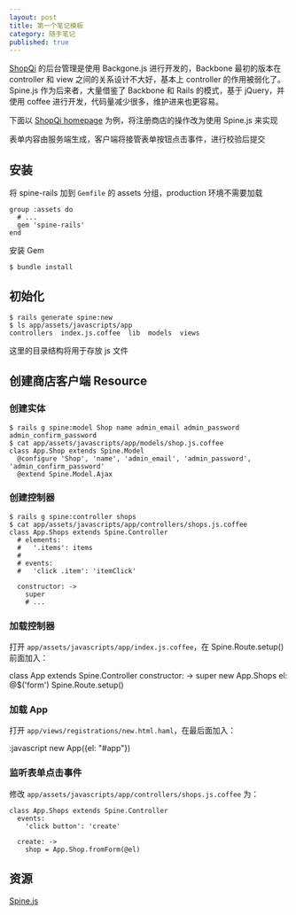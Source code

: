 ```yaml
---
layout: post
title: 第一个笔记模板
category: 随手笔记
published: true
---
```


[ShopQi](https://www.shopqi.com) 的后台管理是使用 Backgone.js 进行开发的，Backbone 最初的版本在 controller 和 view 之间的关系设计不大好，基本上 controller 的作用被弱化了。
Spine.js 作为后来者，大量借鉴了 Backbone 和 Rails 的模式，基于 jQuery，并使用 coffee 进行开发，代码量减少很多，维护进来也更容易。

下面以 [ShopQi homepage](https://github.com/saberma/homepage) 为例，将注册商店的操作改为使用 Spine.js 来实现

表单内容由服务端生成，客户端将接管表单按钮点击事件，进行校验后提交

## 安装

将 spine-rails 加到 `Gemfile` 的 assets 分组，production 环境不需要加载

    group :assets do
      # ...
      gem 'spine-rails'
    end

安装 Gem

    $ bundle install

## 初始化

    $ rails generate spine:new
    $ ls app/assets/javascripts/app
    controllers  index.js.coffee  lib  models  views

这里的目录结构将用于存放 js 文件

## 创建商店客户端 Resource

### 创建实体

    $ rails g spine:model Shop name admin_email admin_password admin_confirm_password
    $ cat app/assets/javascripts/app/models/shop.js.coffee
    class App.Shop extends Spine.Model
      @configure 'Shop', 'name', 'admin_email', 'admin_password', 'admin_confirm_password'
      @extend Spine.Model.Ajax

### 创建控制器

    $ rails g spine:controller shops 
    $ cat app/assets/javascripts/app/controllers/shops.js.coffee
    class App.Shops extends Spine.Controller
      # elements:
      #   '.items': items
      # 
      # events:
      #   'click .item': 'itemClick'

      constructor: ->
        super
        # ...

### 加载控制器

打开 `app/assets/javascripts/app/index.js.coffee`，在 Spine.Route.setup() 前面加入：

  class App extends Spine.Controller
    constructor: ->
      super
    new App.Shops el: @$('form')
    Spine.Route.setup()

### 加载 App

打开 `app/views/registrations/new.html.haml`，在最后面加入：

:javascript
  new App({el: "#app"})

### 监听表单点击事件

修改 `app/assets/javascripts/app/controllers/shops.js.coffee` 为：

    class App.Shops extends Spine.Controller
      events:
        'click button': 'create'

      create: ->
        shop = App.Shop.fromForm(@el)

## 资源

[Spine.js](http://spinejs.com)
